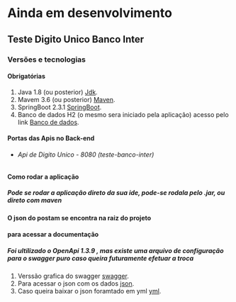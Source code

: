 # Ainda em desenvolvimento
## Teste Digito Unico Banco Inter
### Versões e tecnologias
#### Obrigatórias
1. Java 1.8 (ou posterior) [Jdk](https://www.oracle.com/java/technologies/javase/javase-jdk8-downloads.html).
2. Mavem 3.6 (ou posterior) [Maven](https://maven.apache.org/download.cgi).
3. SpringBoot 2.3.1 [SpringBoot](https://start.spring.io/).
3. Banco de dados H2 (o mesmo sera iniciado pela aplicação) acesso pelo link [Banco de dados](localhost:8080/h2).
#### Portas das Apis no Back-end
- ###### Api de Digito Unico - 8080 (teste-banco-inter)
#### Como rodar a aplicação
##### Pode se rodar a aplicação direto da sua ide, pode-se rodala pelo .jar, ou direto com maven
#### O json do postam se encontra na raiz do projeto
#### para acessar a documentação  
##### Foi ultilizado o OpenApi 1.3.9 , mas existe uma arquivo de configuração para o swagger puro caso queira futuramente efetuar a troca
1. Verssão grafica do swagger [swagger](http://localhost:8080/swagger).
2. Para acessar o json com os dados [json](http://localhost:8080/api-docs).
3. Caso queira baixar o json foramtado em yml [yml](http://localhost:8080/api-docs.yaml).